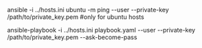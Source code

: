ansible -i ../hosts.ini ubuntu -m ping --user <username> --private-key /path/to/private_key.pem #only for ubuntu hosts

ansible-playbook -i ../hosts.ini playbook.yaml --user <username> --private-key /path/to/private_key.pem --ask-become-pass
